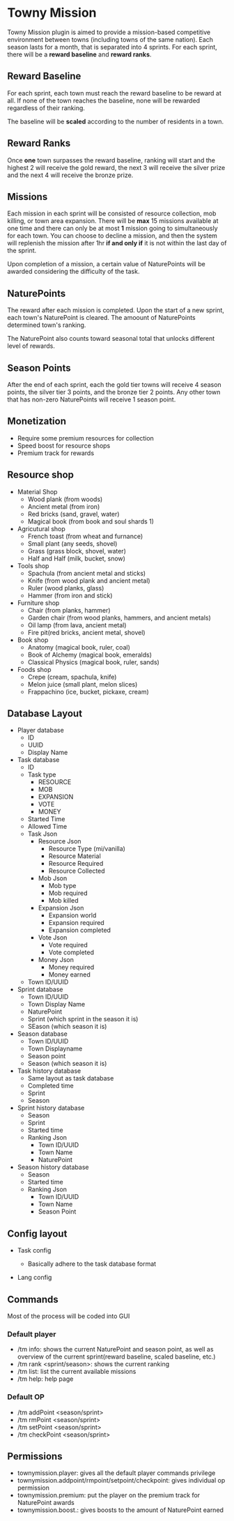 # Towny Mission

Towny Mission plugin is aimed to provide a mission-based competitive environment between towns (including towns of the
same nation). Each season lasts for a month, that is separated into 4 sprints. For each sprint, there will be a **reward
baseline** and **reward ranks**.

## Reward Baseline

For each sprint, each town must reach the reward baseline to be reward at all. If none of the town reaches the baseline,
none will be rewarded regardless of their ranking.

The baseline will be **scaled** according to the number of residents in a town.

## Reward Ranks

Once **one** town surpasses the reward baseline, ranking will start and the highest 2 will receive the gold reward, the
next 3 will receive the silver prize and the next 4 will receive the bronze prize.

## Missions

Each mission in each sprint will be consisted of resource collection, mob killing, or town area expansion. There will
be **max** 15 missions available at one time and there can only be at most **1** mission going to simultaneously for
each town. You can choose to decline a mission, and then the system will replenish the mission after 1hr **if and only
if** it is not within the last day of the sprint.

Upon completion of a mission, a certain value of NaturePoints will be awarded considering the difficulty of the task.

## NaturePoints

The reward after each mission is completed. Upon the start of a new sprint, each town's NaturePoint is cleared. The
amoount of NaturePoints determined town's ranking.

The NaturePoint also counts toward seasonal total that unlocks different level of rewards.

## Season Points

After the end of each sprint, each the gold tier towns will receive 4 season points, the silver tier 3 points, and the
bronze tier 2 points. Any other town that has non-zero NaturePoints will receive 1 season point.

## Monetization

- Require some premium resources for collection
- Speed boost for resource shops
- Premium track for rewards

## Resource shop

- Material Shop
    - Wood plank (from woods)
    - Ancient metal (from iron)
    - Red bricks (sand, gravel, water)
    - Magical book (from book and soul shards 1)
- Agricutural shop
    - French toast (from wheat and furnance)
    - Small plant (any seeds, shovel)
    - Grass (grass block, shovel, water)
    - Half and Half (milk, bucket, snow)
- Tools shop
    - Spachula (from ancient metal and sticks)
    - Knife (from wood plank and ancient metal)
    - Ruler (wood planks, glass)
    - Hammer (from iron and stick)
- Furniture shop
    - Chair (from planks, hammer)
    - Garden chair (from wood planks, hammers, and ancient metals)
    - Oil lamp (from lava, ancient metal)
    - Fire pit(red bricks, ancient metal, shovel)
- Book shop
    - Anatomy (magical book, ruler, coal)
    - Book of Alchemy (magical book, emeralds)
    - Classical Physics (magical book, ruler, sands)
- Foods shop
    - Crepe (cream, spachula, knife)
    - Melon juice (small plant, melon slices)
    - Frappachino (ice, bucket, pickaxe, cream)

## Database Layout

- Player database
    - ID
    - UUID
    - Display Name
- Task database
    - ID
    - Task type
        - RESOURCE
        - MOB
        - EXPANSION
        - VOTE
        - MONEY
    - Started Time
    - Allowed Time
    - Task Json
        - Resource Json
            - Resource Type (mi/vanilla)
            - Resource Material
            - Resource Required
            - Resource Collected
        - Mob Json
            - Mob type
            - Mob required
            - Mob killed
        - Expansion Json
            - Expansion world
            - Expansion required
            - Expansion completed
        - Vote Json
            - Vote required
            - Vote completed
        - Money Json
            - Money required
            - Money earned
    - Town ID/UUID
- Sprint database
    - Town ID/UUID
    - Town Display Name
    - NaturePoint
    - Sprint (which sprint in the season it is)
    - SEason (which season it is)
- Season database
    - Town ID/UUID
    - Town Displayname
    - Season point
    - Season (which season it is)
- Task history database
    - Same layout as task database
    - Completed time
    - Sprint
    - Season
- Sprint history database
    - Season
    - Sprint
    - Started time
    - Ranking Json
        - Town ID/UUID
        - Town Name
        - NaturePoint
- Season history database
    - Season
    - Started time
    - Ranking Json
        - Town ID/UUID
        - Town Name
        - Season Point

## Config layout

- Task config
    - Basically adhere to the task database format

- Lang config

## Commands

Most of the process will be coded into GUI

### Default player

- /tm info: shows the current NaturePoint and season point, as well as overview of the current sprint(reward baseline,
  scaled baseline, etc.)
- /tm rank <sprint/season>: shows the current ranking
- /tm list: list the current available missions
- /tm help: help page

### Default OP

- /tm addPoint <townName> <season/sprint>
- /tm rmPoint <townName> <season/sprint>
- /tm setPoint <season/sprint>
- /tm checkPoint <townName> <season/sprint>

## Permissions

- townymission.player: gives all the default player commands privilege
- townymission.addpoint/rmpoint/setpoint/checkpoint: gives individual op permission
- townymission.premium: put the player on the premium track for NaturePoint awards
- townymission.boost.<num>: gives boosts to the amount of NaturePoint earned

